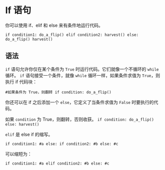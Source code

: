 # If 语句
你可以使用 if、elif 和 else 来有条件地运行代码。

`if condition1:
	do_a_flip()
elif condition2:
	harvest()
else:
	do_a_flip()
	harvest()`

## 语法
`if` 语句允许你仅在某个条件为 `True` 时运行代码。它们就像一个不循环的 `while` 循环。
`if` 语句接受一个条件，就像 `while` 循环一样，如果条件求值为 `True`，则执行 if 代码块：

`#如果条件为 True，则翻转
if condition:
	do_a_flip()`

你还可以在 if 之后添加一个 `else`，它定义了当条件求值为 `False` 时要执行的代码。

如果 `condition` 为 True，则翻转，否则收获。
`if condition:
	do_a_flip()
else:
	harvest()`

`elif` 是 else if 的缩写。

`if condition1:
	#a
else:
	if condition2:
		#b
	else:
		#c`

可以缩短为：

`if condition1:
	#a
elif condition2:
	#b
else:
	#c`